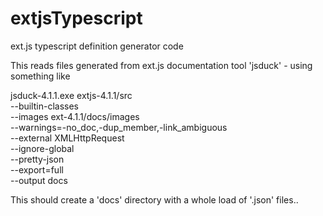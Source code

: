 extjsTypescript
===============

ext.js typescript definition generator code

This reads files generated from ext.js documentation tool 'jsduck' - using something like 

   jsduck-4.1.1.exe extjs-4.1.1/src \
         --builtin-classes \
         --images ext-4.1.1/docs/images \
         --warnings=-no_doc,-dup_member,-link_ambiguous \
         --external XMLHttpRequest \
         --ignore-global \
         --pretty-json \
         --export=full  \
         --output docs



This should create a 'docs' directory with a whole load of '.json' files..

